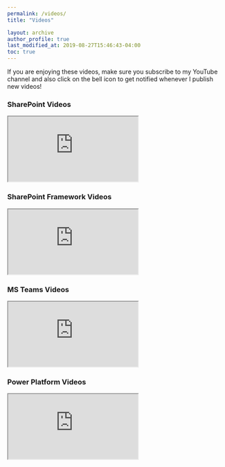 ```yaml
---
permalink: /videos/
title: "Videos"

layout: archive
author_profile: true
last_modified_at: 2019-08-27T15:46:43-04:00
toc: true
---
```


If you are enjoying these videos, make sure you subscribe to my YouTube channel and also click on the bell icon to get notified whenever I publish new videos!

<style>
.fluid-width-video-wrapper:first-of-type {padding-top: 0px !important}
</style>
<script src="https://apis.google.com/js/platform.js"></script>
<div class="g-ytsubscribe" data-channelid="UC4JieFHDrN0elIYtZDktZSg" data-layout="full" data-count="default" style="padding-top: 0px !important"></div>

### SharePoint Videos
<iframe src="https://www.youtube.com/embed/videoseries?list=PL8xQaaKX4RN6k13Nk8MBKPdEYVmOBvcK2"></iframe>

### SharePoint Framework Videos
<iframe src="https://www.youtube.com/embed/videoseries?list=PL8xQaaKX4RN4wmYF_fbr_Jv0oXpEc95S6"></iframe>

### MS Teams Videos
<iframe src="https://www.youtube.com/embed/videoseries?list=PL8xQaaKX4RN7-Rx58Q_TDuL54hfH8oOIj"></iframe>

### Power Platform Videos
<iframe src="https://www.youtube.com/embed/videoseries?list=PL8xQaaKX4RN41o-h_l1xpXnz0DVRuoFYi"></iframe>